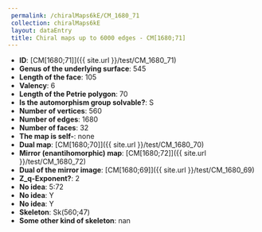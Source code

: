 ```yaml
--- 
 permalink: /chiralMaps6kE/CM_1680_71 
 collection: chiralMaps6kE
 layout: dataEntry
 title: Chiral maps up to 6000 edges - CM[1680;71]
---
```


- **ID**: [CM[1680;71]]({{ site.url }}/test/CM_1680_71)
- **Genus of the underlying surface**: 545
- **Length of the face**: 105
- **Valency**: 6
- **Length of the Petrie polygon**: 70
- **Is the automorphism group solvable?**: S
- **Number of vertices**: 560
- **Number of edges**: 1680
- **Number of faces**: 32
- **The map is self-**: none
- **Dual map**: [CM[1680;70]]({{ site.url }}/test/CM_1680_70)
- **Mirror (enantihomorphic) map**: [CM[1680;72]]({{ site.url }}/test/CM_1680_72)
- **Dual of the mirror image**: [CM[1680;69]]({{ site.url }}/test/CM_1680_69)
- **Z_q-Exponent?**: 2
- **No idea**:  5:72
- **No idea**: Y
- **No idea**: Y
- **Skeleton**: Sk(560;47)
- **Some other kind of skeleton**: nan
